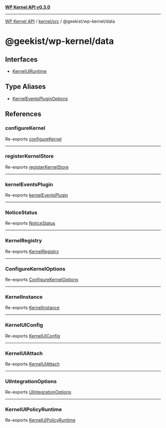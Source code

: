 [**WP Kernel API v0.3.0**](../../../../../README.md)

---

[WP Kernel API](../../../../../README.md) / [kernel/src](../../../README.md) / @geekist/wp-kernel/data

# @geekist/wp-kernel/data

## Interfaces

- [KernelUIRuntime](interfaces/KernelUIRuntime.md)

## Type Aliases

- [KernelEventsPluginOptions](type-aliases/KernelEventsPluginOptions.md)

## References

### configureKernel

Re-exports [configureKernel](../../../functions/configureKernel.md)

---

### registerKernelStore

Re-exports [registerKernelStore](../../../functions/registerKernelStore.md)

---

### kernelEventsPlugin

Re-exports [kernelEventsPlugin](../../../functions/kernelEventsPlugin.md)

---

### NoticeStatus

Re-exports [NoticeStatus](../../../type-aliases/NoticeStatus.md)

---

### KernelRegistry

Re-exports [KernelRegistry](../../../type-aliases/KernelRegistry.md)

---

### ConfigureKernelOptions

Re-exports [ConfigureKernelOptions](../../../interfaces/ConfigureKernelOptions.md)

---

### KernelInstance

Re-exports [KernelInstance](../../../interfaces/KernelInstance.md)

---

### KernelUIConfig

Re-exports [KernelUIConfig](../../../interfaces/KernelUIConfig.md)

---

### KernelUIAttach

Re-exports [KernelUIAttach](../../../type-aliases/KernelUIAttach.md)

---

### UIIntegrationOptions

Re-exports [UIIntegrationOptions](../../../interfaces/UIIntegrationOptions.md)

---

### KernelUIPolicyRuntime

Re-exports [KernelUIPolicyRuntime](../../../interfaces/KernelUIPolicyRuntime.md)
